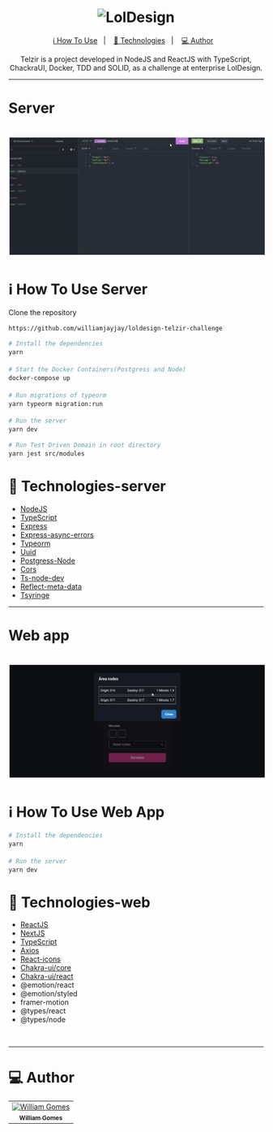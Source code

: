<h1 align="center">
  <img alt="LolDesign" title="LolDesign"  width="300px" />
</h1>

<p align="center">
</p>

<p align="center">
  <a href="#information_source-how-to-use-server">ℹ️ How To Use</a>&nbsp;&nbsp;&nbsp;|&nbsp;&nbsp;&nbsp;
  <a href="#rocket-technologies-server">🚀 Technologies</a>&nbsp;&nbsp;&nbsp;|&nbsp;&nbsp;&nbsp;
  <a href="#computer-author">💻 Author</a>&nbsp;&nbsp;&nbsp;

</p>

<p align="center">
 Telzir is a project developed in NodeJS and ReactJS with TypeScript, ChackraUI,  Docker, TDD and SOLID, as a challenge at enterprise LolDesign.
</p>

---

# Server
<h1 align="center">
  <img alt="Demonstration-Server" style="margin: 2px" title="Demonstration" src="assets/img/server.gif" width="800px" />
</h1>

# :information_source: How To Use Server

Clone the repository

```bash
https://github.com/williamjayjay/loldesign-telzir-challenge
```

```bash
# Install the dependencies
yarn

# Start the Docker Containers(Postgress and Node)
docker-compose up

# Run migrations of typeorm
yarn typeorm migration:run

# Run the server
yarn dev
```

```bash
# Run Test Driven Domain in root directory
yarn jest src/modules
```

# :rocket: Technologies-server

- [NodeJS](https://nodejs.org/en/)
- [TypeScript](https://www.typescriptlang.org/)
- [Express](https://expressjs.com/)
- [Express-async-errors](https://github.com/davidbanham/express-async-errors#readme)
- [Typeorm](https://github.com/typeorm/typeorm#readme)
- [Uuid](https://github.com/uuidjs/uuid#readme)
- [Postgress-Node](https://node-postgres.com/)
- [Cors](https://github.com/expressjs/cors#readme)
- [Ts-node-dev](https://github.com/wclr/ts-node-dev#readme)
- [Reflect-meta-data](https://github.com/rbuckton/reflect-metadata)
- [Tsyringe](https://github.com/Microsoft/tsyringe#readme)


---

# Web app
<h1 align="center">

  <img alt="Demonstration-web" style="margin: 2px" title="Demonstration" src="assets/img/web.gif" width="800px" />
</h1>

# :information_source: How To Use Web App


```bash
# Install the dependencies
yarn

# Run the server
yarn dev
```

# :rocket: Technologies-web
- [ReactJS](https://pt-br.reactjs.org/)
- [NextJS](https://nextjs.org)
- [TypeScript](https://www.typescriptlang.org/)
- [Axios](https://github.com/axios/axios)
- [React-icons](https://github.com/react-icons/react-icons#readme)
- [Chakra-ui/core](https://chakra-ui.com/)
- [Chakra-ui/react](https://chakra-ui.com/)
- @emotion/react
- @emotion/styled
- framer-motion
- @types/react
- @types/node

<br />

---
# :computer: Author

<table>
  <tr>
    <td align="center">
      <a href="http://github.com/williamjayjay/">
        <img src="https://avatars.githubusercontent.com/u/52439569?v=4" width="100px;" alt="William Gomes"/>
        <br />
        <sub>
          <b>William Gomes</b>
        </sub>
       </a>
       </td>
     
    

  </tr>
</table>
<br />
